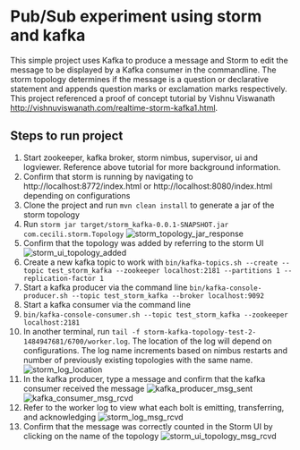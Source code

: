 # Pub/Sub experiment using storm and kafka
This simple project uses Kafka to produce a message and Storm to edit the message to be displayed by a Kafka consumer in the commandline. The storm topology determines if the message is a question or declarative statement and appends question marks or exclamation marks respectively. This project referenced a proof of concept tutorial by Vishnu Viswanath http://vishnuviswanath.com/realtime-storm-kafka1.html.

## Steps to run project
1. Start zookeeper, kafka broker, storm nimbus, supervisor, ui and logviewer. Reference above tutorial for more background information.
2. Confirm that storm is running by navigating to http://localhost:8772/index.html or http://localhost:8080/index.html depending on configurations
3. Clone the project and run `mvn clean install` to generate a jar of the storm topology
4.  Run `storm jar target/storm_kafka-0.0.1-SNAPSHOT.jar com.cecili.storm.Topology`
 ![storm_topology_jar_response](https://cloud.githubusercontent.com/assets/7131553/22166979/d7ff4c06-df31-11e6-883b-32a95dfaf16b.png)
5.  Confirm that the topology was added by referring to the storm UI
![storm_ui_topology_added](https://cloud.githubusercontent.com/assets/7131553/22166970/cef00be6-df31-11e6-9ed0-edfd4ade1a20.png)
6. Create a new kafka topic to work with
`bin/kafka-topics.sh --create --topic test_storm_kafka --zookeeper localhost:2181 --partitions 1 --replication-factor 1
`
7. Start a kafka producer via the command line
`bin/kafka-console-producer.sh --topic test_storm_kafka --broker localhost:9092`
8. Start a kafka consumer via the command line
9. `bin/kafka-console-consumer.sh --topic test_storm_kafka --zookeeper localhost:2181`
10. In another terminal, run `tail -f storm-kafka-topology-test-2-1484947681/6700/worker.log`. The location of the log will depend on configurations. The log name increments based on nimbus restarts and number of previously existing topologies with the same name.
![storm_log_location](https://cloud.githubusercontent.com/assets/7131553/22166961/c52bd356-df31-11e6-974e-decaf1ce8a4b.png)
11. In the kafka producer, type a message and confirm that the kafka consumer received the message
![kafka_producer_msg_sent](https://cloud.githubusercontent.com/assets/7131553/22166956/c1e4cfb8-df31-11e6-9081-4d9e63a9aadd.png)
![kafka_consumer_msg_rcvd](https://cloud.githubusercontent.com/assets/7131553/22166953/bf4d3c68-df31-11e6-9df5-6e1b60342b52.png)
12. Refer to the worker log to view what each bolt is emitting, transferring, and acknowledging
![storm_log_msg_rcvd](https://cloud.githubusercontent.com/assets/7131553/22166952/b937983c-df31-11e6-9e37-60fd0db43680.png)
13. Confirm that the message was correctly counted in the Storm UI by clicking on the name of the topology
![storm_ui_topology_msg_rcvd](https://cloud.githubusercontent.com/assets/7131553/22166968/cbe3e62a-df31-11e6-9422-2a07eddcadf1.png)
